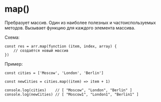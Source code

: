 # map()
Пребразует массив. Один из наиболее полезных и частоиспользуемых методов. Вызывает функцию для каждого элемента массива.

Схема:

    const res = arr.map(function (item, index, array) {
        // создаётся новый массив
    })

Пример:

    const cities = ['Moscow', 'London', 'Berlin']

    const newCities = cities.map((item) => item + 1)

    console.log(cities)    // [ "Moscow", "London", "Berlin" ]
    console.log(newCities) // [ "Moscow1", "London1", "Berlin1" ]